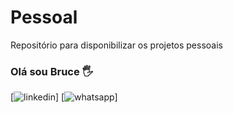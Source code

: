 # Pessoal
Repositório para disponibilizar os projetos pessoais
### Olá sou Bruce 🖐
[![linkedin]()]
[![whatsapp]()]
